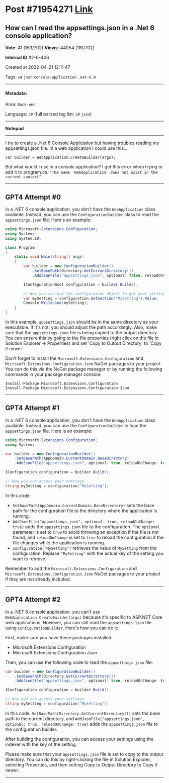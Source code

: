 
# Post \#71954271 [Link](https://stackoverflow.com/questions/71954271/)

## How can I read the appsettings.json in a .Net 6 console application?

**Vote**: 41 (153/702) **Views**: 44054 (181/702) 

**Internal ID** \#2-6-406

Created at 2022-04-21 12:11:47

Tags: `c#` `json` `console-application` `.net-6.0`

----------

#### Metadata:

Area: `Back-end`

Language: `c#` (full parsed tag list: `c#` `json`)

----------

**Notepad**


----------

I try to create a .Net 6 Console Application but having troubles reading my appsettings.json file. In a web application I could use this...
```
var builder = WebApplication.CreateBuilder(args);
```

But what would I use in a console application? I get this error when trying to add it to program.cs. `"The name 'WebApplication' does not exist in the current context"`


----------
        
## GPT4 Attempt \#0

In a .NET 6 console application, you don't have the `WebApplication` class available. Instead, you can use the `ConfigurationBuilder` class to read the `appsettings.json` file. Here's an example:

```csharp
using Microsoft.Extensions.Configuration;
using System;
using System.IO;

class Program
{
    static void Main(string[] args)
    {
        var builder = new ConfigurationBuilder()
            .SetBasePath(Directory.GetCurrentDirectory())
            .AddJsonFile("appsettings.json", optional: false, reloadOnChange: true);

        IConfigurationRoot configuration = builder.Build();

        // Now you can use the configuration object to get your settings
        var mySetting = configuration.GetSection("MySetting").Value;
        Console.WriteLine(mySetting);
    }
}
```

In this example, `appsettings.json` should be in the same directory as your executable. If it's not, you should adjust the path accordingly. Also, make sure that the `appsettings.json` file is being copied to the output directory. You can ensure this by going to the file properties (right click on the file in Solution Explorer -> Properties) and set 'Copy to Output Directory' to 'Copy if newer'. 

Don't forget to install the `Microsoft.Extensions.Configuration` and `Microsoft.Extensions.Configuration.Json` NuGet packages to your project. You can do this via the NuGet package manager or by running the following commands in your package manager console:

```
Install-Package Microsoft.Extensions.Configuration
Install-Package Microsoft.Extensions.Configuration.Json
```

--------

## GPT4 Attempt \#1

In a .NET 6 console application, you don't have the `WebApplication` class available. Instead, you can use the `ConfigurationBuilder` to load the `appsettings.json` file. Here is an example:

```csharp
using Microsoft.Extensions.Configuration;
using System;

var builder = new ConfigurationBuilder()
    .SetBasePath(AppDomain.CurrentDomain.BaseDirectory)
    .AddJsonFile("appsettings.json", optional: true, reloadOnChange: true);

IConfiguration configuration = builder.Build();

// Now you can access your settings.
string mySetting = configuration["MySetting"];
```

In this code:

- `SetBasePath(AppDomain.CurrentDomain.BaseDirectory)` sets the base path for the configuration file to the directory where the application is running.
- `AddJsonFile("appsettings.json", optional: true, reloadOnChange: true)` adds the `appsettings.json` file to the configuration. The `optional` parameter is set to `true` to avoid throwing an exception if the file is not found, and `reloadOnChange` is set to `true` to reload the configuration if the file changes while the application is running.
- `configuration["MySetting"]` retrieves the value of `MySetting` from the configuration. Replace `"MySetting"` with the actual key of the setting you want to retrieve.

Remember to add the `Microsoft.Extensions.Configuration` and `Microsoft.Extensions.Configuration.Json` NuGet packages to your project if they are not already included.

--------

## GPT4 Attempt \#2

In a .NET 6 console application, you can't use `WebApplication.CreateBuilder(args)` because it's specific to ASP.NET Core web applications. However, you can still read the `appsettings.json` file using `ConfigurationBuilder`. Here's how you can do it:

First, make sure you have these packages installed:
- Microsoft.Extensions.Configuration
- Microsoft.Extensions.Configuration.Json

Then, you can use the following code to read the `appsettings.json` file:

```csharp
var builder = new ConfigurationBuilder()
    .SetBasePath(Directory.GetCurrentDirectory())
    .AddJsonFile("appsettings.json", optional: true, reloadOnChange: true);

IConfiguration configuration = builder.Build();

// Now you can access your settings.
string mySetting = configuration["MySetting"];
```

In this code, `SetBasePath(Directory.GetCurrentDirectory())` sets the base path to the current directory, and `AddJsonFile("appsettings.json", optional: true, reloadOnChange: true)` adds the `appsettings.json` file to the configuration builder.

After building the configuration, you can access your settings using the indexer with the key of the setting.

Please make sure that your `appsettings.json` file is set to copy to the output directory. You can do this by right-clicking the file in Solution Explorer, selecting Properties, and then setting Copy to Output Directory to Copy if newer.

--------
